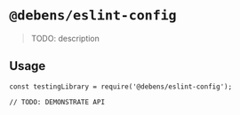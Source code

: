 # `@debens/eslint-config`

> TODO: description

## Usage

```
const testingLibrary = require('@debens/eslint-config');

// TODO: DEMONSTRATE API
```
